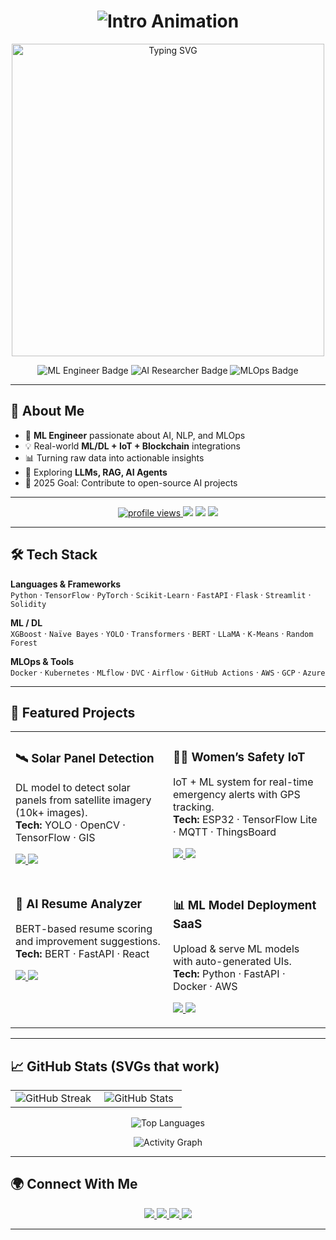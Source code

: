 <!-- Main Title with Wave Effect -->
<h1 align="center">
  <img src="https://readme-typing-svg.demolab.com?font=Orbitron&weight=700&size=36&duration=4000&pause=1000&color=6C63FF&center=true&vCenter=true&repeat=false&width=600&lines=Hi+There+%F0%9F%91%8B+I+am+Utpal+Barua" alt="Intro Animation">
</h1>


<p align="center">
  <img src="https://user-images.githubusercontent.com/74038190/225813708-98b745f2-7d22-48cf-9150-083f1b00d6c9.gif" alt="Typing SVG" width="500">
</p>

<!-- ===== Professional Badges ===== -->
<p align="center">
  <img src="https://img.shields.io/badge/💼-ML+Engineer-blue?style=for-the-badge&logo=python&logoColor=white" alt="ML Engineer Badge">
  <img src="https://img.shields.io/badge/🧠-AI+Researcher-green?style=for-the-badge&logo=tensorflow&logoColor=white" alt="AI Researcher Badge">
  <img src="https://img.shields.io/badge/⚙️-MLOps-purple?style=for-the-badge&logo=docker&logoColor=white" alt="MLOps Badge">
</p>


---

## 🚀 About Me
- 🎯 **ML Engineer** passionate about AI, NLP, and MLOps  
- 💡 Real-world **ML/DL + IoT + Blockchain** integrations  
- 📊 Turning raw data into actionable insights  
- 🌱 Exploring **LLMs, RAG, AI Agents**  
- 🎯 2025 Goal: Contribute to open-source AI projects  

---

<p align="center">
  <a href="https://github.com/Utpal-Barua">
    <img src="https://komarev.com/ghpvc/?username=Utpal-Barua&style=for-the-badge&color=00C2FF" alt="profile views" />
  </a>
  <img src="https://img.shields.io/badge/ML-%F0%9F%A4%96-blue?style=for-the-badge" />
  <img src="https://img.shields.io/badge/DL-%F0%9F%A4%97-orange?style=for-the-badge" />
  <img src="https://img.shields.io/badge/NLP-%F0%9F%93%9A-green?style=for-the-badge" />
</p>

---

## 🛠 Tech Stack

**Languages & Frameworks**  
`Python` · `TensorFlow` · `PyTorch` · `Scikit-Learn` · `FastAPI` · `Flask` · `Streamlit` · `Solidity`

**ML / DL**  
`XGBoost` · `Naïve Bayes` · `YOLO` · `Transformers` · `BERT` · `LLaMA` · `K-Means` · `Random Forest`

**MLOps & Tools**  
`Docker` · `Kubernetes` · `MLflow` · `DVC` · `Airflow` · `GitHub Actions` · `AWS` · `GCP` · `Azure`

---

## 📌 Featured Projects

<!-- Using tables ensures perfect alignment of “cards” on GitHub -->
<table align="center">
  <tr>
    <td width="50%" valign="top">
      <h3>🛰️ Solar Panel Detection</h3>
      <p>
        DL model to detect solar panels from satellite imagery (10k+ images).  
        <br><b>Tech:</b> YOLO · OpenCV · TensorFlow · GIS
      </p>
      <p>
        <a href="https://github.com/username/solar-detection">
          <img src="https://img.shields.io/badge/View_Repo-181717?style=for-the-badge&logo=github&logoColor=white" />
        </a>
        <a href="https://your-demo-link.example.com">
          <img src="https://img.shields.io/badge/Live_Demo-00C2FF?style=for-the-badge" />
        </a>
      </p>
    </td>
    <td width="50%" valign="top">
      <h3>👩‍🦰 Women’s Safety IoT</h3>
      <p>
        IoT + ML system for real-time emergency alerts with GPS tracking.  
        <br><b>Tech:</b> ESP32 · TensorFlow Lite · MQTT · ThingsBoard
      </p>
      <p>
        <a href="https://github.com/username/womens-safety-iot">
          <img src="https://img.shields.io/badge/View_Repo-181717?style=for-the-badge&logo=github&logoColor=white" />
        </a>
        <a href="https://your-case-study-link.example.com">
          <img src="https://img.shields.io/badge/Case_Study-00C2FF?style=for-the-badge" />
        </a>
      </p>
    </td>
  </tr>
  <tr>
    <td width="50%" valign="top">
      <h3>🧠 AI Resume Analyzer</h3>
      <p>
        BERT-based resume scoring and improvement suggestions.  
        <br><b>Tech:</b> BERT · FastAPI · React
      </p>
      <p>
        <a href="https://github.com/username/resume-analyzer">
          <img src="https://img.shields.io/badge/View_Repo-181717?style=for-the-badge&logo=github&logoColor=white" />
        </a>
        <a href="https://your-demo-link.example.com">
          <img src="https://img.shields.io/badge/Try_It-00C2FF?style=for-the-badge" />
        </a>
      </p>
    </td>
    <td width="50%" valign="top">
      <h3>📊 ML Model Deployment SaaS</h3>
      <p>
        Upload & serve ML models with auto-generated UIs.  
        <br><b>Tech:</b> Python · FastAPI · Docker · AWS
      </p>
      <p>
        <a href="https://github.com/username/ml-saas">
          <img src="https://img.shields.io/badge/View_Repo-181717?style=for-the-badge&logo=github&logoColor=white" />
        </a>
        <a href="https://your-demo-link.example.com">
          <img src="https://img.shields.io/badge/Live_Demo-00C2FF?style=for-the-badge" />
        </a>
      </p>
    </td>
  </tr>
</table>

---

## 📈 GitHub Stats (SVGs that work)

<!-- 2 cards on the same row; equal heights for clean alignment -->
<table align="center">
  <tr>
    <td align="center" width="50%">
      <img src="https://github-readme-streak-stats.herokuapp.com?user=Utpal-Barua&theme=tokyonight&hide_border=true" alt="GitHub Streak" />
    </td>
    <td align="center" width="50%">
      <img src="https://github-readme-stats.vercel.app/api?username=Utpal-Barua&show_icons=true&theme=tokyonight&hide_border=true" alt="GitHub Stats" />
    </td>
  </tr>
</table>

<p align="center">
  <img src="https://github-readme-stats.vercel.app/api/top-langs/?username=Utpal-Barua&layout=compact&theme=tokyonight&hide_border=true" alt="Top Languages" />
</p>

<!-- Optional: Activity Graph (SVG) -->
<p align="center">
  <img src="https://github-readme-activity-graph.vercel.app/graph?username=Utpal-Barua&theme=tokyo-night&hide_border=true" alt="Activity Graph" />
</p>

---

## 🌍 Connect With Me
<p align="center">
  <a href="https://www.linkedin.com/in/utpalbarua/">
    <img src="https://img.shields.io/badge/LinkedIn-0e76a8?style=for-the-badge&logo=LinkedIn&logoColor=white" />
  </a>
  <a href="mailto:youremail@example.com">
    <img src="https://img.shields.io/badge/Email-D14836?style=for-the-badge&logo=gmail&logoColor=white" />
  </a>
  <a href="https://twitter.com/yourhandle">
    <img src="https://img.shields.io/badge/Twitter-1DA1F2?style=for-the-badge&logo=twitter&logoColor=white" />
  </a>
  <a href="https://yourportfolio.com">
    <img src="https://img.shields.io/badge/Portfolio-000000?style=for-the-badge&logo=About.me&logoColor=white" />
  </a>
</p>

---
